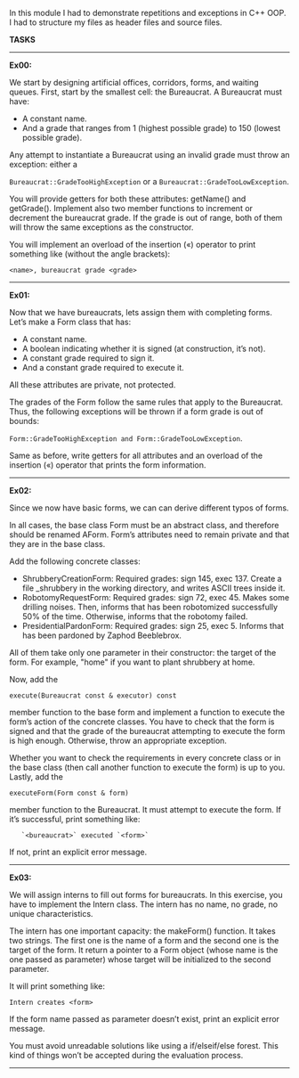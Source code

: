 In this module I had to demonstrate repetitions and exceptions in C++ OOP. I had to structure my files as header files and source files.  

**TASKS**

---

**Ex00:**

We start by designing artificial offices, corridors, forms, and waiting queues. First, start by the smallest cell: the Bureaucrat. A Bureaucrat must have:

- A constant name.
- And a grade that ranges from 1 (highest possible grade) to 150 (lowest possible
grade).

Any attempt to instantiate a Bureaucrat using an invalid grade must throw an exception:
either a 

```Bureaucrat::GradeTooHighException```
or a 
```Bureaucrat::GradeTooLowException```.

You will provide getters for both these attributes: getName() and getGrade(). Implement also two member functions to increment or decrement the bureaucrat grade. If the grade is out of range, both of them will throw the same exceptions as the constructor.

You will implement an overload of the insertion («) operator to print something like
(without the angle brackets):

```<name>, bureaucrat grade <grade>```


---

**Ex01:**

Now that we have bureaucrats, lets assign them with completing forms. Let’s make a Form class that has:

- A constant name.
- A boolean indicating whether it is signed (at construction, it’s not).
- A constant grade required to sign it.
- And a constant grade required to execute it.

All these attributes are private, not protected.

The grades of the Form follow the same rules that apply to the Bureaucrat. Thus, the following exceptions will be thrown if a form grade is out of bounds:

```Form::GradeTooHighException and Form::GradeTooLowException```.

Same as before, write getters for all attributes and an overload of the insertion («) operator that prints the form information.

---

**Ex02:**

Since we now have basic forms, we can can derive different typos of forms.

In all cases, the base class Form must be an abstract class, and therefore should be renamed AForm. Form’s attributes need to remain private and that they are in the base class.

Add the following concrete classes:

- ShrubberyCreationForm: Required grades: sign 145, exec 137. Create a file <target>_shrubbery in the working directory, and writes ASCII trees inside it.
- RobotomyRequestForm: Required grades: sign 72, exec 45. Makes some drilling noises. Then, informs that <target> has been robotomized successfully 50% of the time. Otherwise, informs that the robotomy failed.
- PresidentialPardonForm: Required grades: sign 25, exec 5. Informs that <target> has been pardoned by Zaphod Beeblebrox.

All of them take only one parameter in their constructor: the target of the form. For example, "home" if you want to plant shrubbery at home.

Now, add the 

```execute(Bureaucrat const & executor) const```

member function to the base form and implement a function to execute the form’s action of the concrete classes. You have to check that the form is signed and that the grade of the bureaucrat attempting to execute the form is high enough. Otherwise, throw an appropriate exception.

Whether you want to check the requirements in every concrete class or in the base class (then call another function to execute the form) is up to you. Lastly, add the 

```executeForm(Form const & form)```

member function to the Bureaucrat. It must attempt to execute the form. If it’s successful, print something like:

```    `<bureaucrat>` executed `<form>`    ```

If not, print an explicit error message.

---

**Ex03:**

We will assign interns to fill out forms for bureaucrats. In this exercise, you have to implement the Intern class. The intern has no name, no grade, no unique characteristics. 

The intern has one important capacity: the makeForm() function. It takes two strings. The first one is the name of a form and the second one is the target of the form. It return a pointer to a Form object (whose name is the one passed as parameter) whose target will be initialized to the second parameter.

It will print something like:

```Intern creates <form> ```

If the form name passed as parameter doesn’t exist, print an explicit error message.

You must avoid unreadable solutions like using a if/elseif/else forest. This kind of things won’t be accepted during the evaluation process.

---
